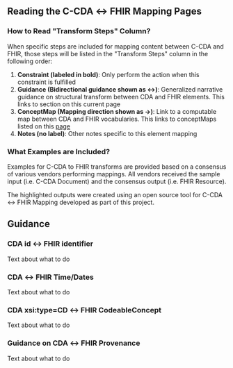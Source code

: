 ## Reading the C-CDA ↔ FHIR Mapping Pages 

### How to Read "Transform Steps" Column? 

When specific steps are included for mapping content between C-CDA and FHIR, those steps will be listed in the "Transform Steps" column in the following order: 

1. **Constraint (labeled in bold)**: Only perform the action when this constraint is fulfilled
2. **Guidance (Bidirectional guidance shown as ↔)**: Generalized narrative guidance on structural transform between CDA and FHIR elements. This links to section on this current page
3. **ConceptMap (Mapping direction shown as →)**: Link to a computable map between CDA and FHIR vocabularies. This links to conceptMaps listed on this [page](conceptMaps.html)
4. **Notes (no label)**: Other notes specific to this element mapping

### What Examples are Included?

Examples for C-CDA to FHIR transforms are provided based on a consensus of various vendors performing mappings. All vendors received the sample input (i.e. C-CDA Document) and the consensus output (i.e. FHIR Resource). 

The highlighted outputs were created using an open source tool for C-CDA ↔ FHIR Mapping developed as part of this project.  

## Guidance

### CDA id ↔ FHIR identifier

Text about what to do

### CDA ↔ FHIR Time/Dates

Text about what to do

### CDA xsi:type=CD ↔ FHIR CodeableConcept

Text about what to do

###  Guidance on CDA ↔ FHIR Provenance

Text about what to do
